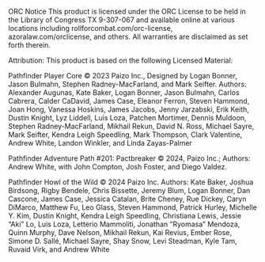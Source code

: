 ORC Notice
This product is licensed under the ORC License to be held in the Library of Congress TX 9-307-067 and available online at various locations including rollforcombat.com/orc-license, azoralaw.com/orclicense, and others. All warranties are disclaimed as set forth therein.

Attribution: This product is based on the following Licensed Material:

Pathfinder Player Core © 2023 Paizo Inc., Designed by Logan Bonner, Jason Bulmahn, Stephen Radney-MacFarland, and Mark Seifter. Authors: Alexander Augunas, Kate Baker, Logan Bonner, Jason Bulmahn, Carlos Cabrera, Calder CaDavid, James Case, Eleanor Ferron, Steven Hammond, Joan Hong, Vanessa Hoskins, James Jacobs, Jenny Jarzabski, Erik Keith, Dustin Knight, Lyz Liddell, Luis Loza, Patchen Mortimer, Dennis Muldoon, Stephen Radney-MacFarland, Mikhail Rekun, David N. Ross, Michael Sayre, Mark Seifter, Kendra Leigh Speedling, Mark Thompson, Clark Valentine, Andrew White, Landon Winkler, and Linda Zayas-Palmer

Pathfinder Adventure Path #201: Pactbreaker © 2024, Paizo Inc.; Authors: Andrew White, with John Compton, Josh Foster, and Diego Valdez.

Pathfinder Howl of the Wild © 2024 Paizo Inc. Authors: Kate Baker, Joshua Birdsong, Rigby Bendele, Chris Bissette, Jeremy Blum, Logan Bonner, Dan Cascone, James Case, Jessica Catalan, Brite Cheney, Rue Dickey, Caryn DiMarco, Matthew Fu, Leo Glass, Steven Hammond, Patrick Hurley, Michelle Y. Kim, Dustin Knight, Kendra Leigh Speedling, Christiana Lewis, Jessie “Aki” Lo, Luis Loza, Letterio Mammoliti, Jonathan “Ryomasa” Mendoza, Quinn Murphy, Dave Nelson, Mikhail Rekun, Kai Revius, Ember Rose, Simone D. Sallé, Michael Sayre, Shay Snow, Levi Steadman, Kyle Tam, Ruvaid Virk, and Andrew White
